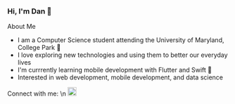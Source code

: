 ### Hi, I'm Dan 👋

About Me
- I am a Computer Science student attending the University of Maryland, College Park 🐢
- I love exploring new technologies and using them to better our everyday lives 
- I'm currrently learning mobile development with Flutter and Swift 📲
- Interested in web development, mobile development, and data science 

Connect with me: \n
<a href="https://www.linkedin.com/in/daneil-nguyen/"><img src="https://cdn-icons-png.flaticon.com/512/174/174857.png" width="20px" height="20px"/></a>
